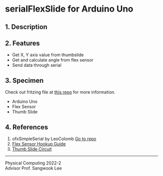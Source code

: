 # serialFlexSlide for Arduino Uno
## 1. Description

## 2. Features
- Get X, Y axis value from thumbslide
- Get and calculate angle from flex sensor
- Send data through serial
## 3. Specimen
Check out fritzing file at [this repo](https://github.com/chanulee/led-show) for more information.
- Arduino Uno
- Flex Sensor
- Thumb Slide
## 4. References
1. ofxSimpleSerial by LeoColomb [Go to repo](https://github.com/LeoColomb/ofxSimpleSerial)
2. [Flex Sensor Hookup Guide](https://learn.sparkfun.com/tutorials/flex-sensor-hookup-guide?_ga=2.241700674.1502922294.1671452785-154993728.1671452785)
3. [Thumb Slide Circuit](https://www.sparkfun.com/products/9426)
-----
Physical Computing 2022-2    
Advisor Prof. Sangwook Lee
